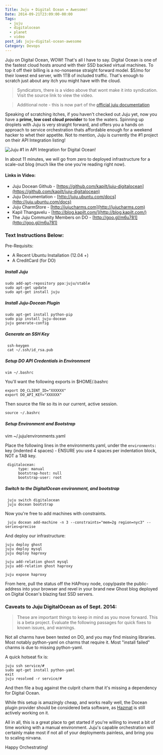 ```yaml
---
Title: Juju + Digital Ocean = Awesome!
Date: 2014-09-21T23:09:00-00:00
Tags:
  - juju
  - digitalocean
  - planet
  - video
post_id: juju-digital-ocean-awesome
Category: Devops
---
```



Juju on Digital Ocean, WOW! That's all I have to say. Digital Ocean is one of the fastest cloud hosts around with their SSD backed virtual machines. To top it off their billing is a no-nonsense straight forward model. $5/mo for their lowest end server, with 1TB of included traffic. That's enough to scratch just about any itch you might have with the cloud.

> Syndicators, there is a video above that wont make it into syndication. Visit the source link to view the video.

> Additional note - this is now part of the [official juju documentation](https://juju.ubuntu.com/docs/config-digitalocean.html)

Speaking of scratching itches, if you haven't checked out Juju yet, now you have a **prime, low cost cloud provider** to toe the waters. Spinning up droplets with Juju is very straight forward, and offers you a hands on approach to service orchestration thats affordable enough for a weekend hacker to whet their appetite. Not to mention, Juju is currently the #1 project on their API Integration listing!

![Juju #1 in API Integration for Digital Ocean!](/images/2014/Sep/Selection_103.png)




In about 11 minutes, we will go from zero to deployed infrastructure for a scale-out blog (much like the one you're reading right now).


#### Links in Video:

- Juju Docean Github - [https://github.com/kapilt/juju-digitalocean](https://github.com/kapilt/juju-digitalocean)
- Juju Documentation - [http://juju.ubuntu.com/docs](http://juju.ubuntu.com/docs)
- Juju CharmStore - [http://jujucharms.com](http://jujucharms.com)
- Kapil Thangavelu - [http://blog.kapilt.com/](http://blog.kapilt.com/)
- The Juju Community Members on DO - [http://goo.gl/m6u781](http://goo.gl/m6u781)

### Text Instructions Below:

Pre-Requisits:

- A Recent Ubuntu Installation (12.04 +)
- A CreditCard (for DO)


##### Install Juju
    sudo add-apt-repository ppa:juju/stable
    sudo apt-get update
    sudo apt-get install juju

##### Install Juju-Docean Plugin
    sudo apt-get install python-pip
    sudo pip install juju-docean
    juju generate-config

##### Generate an SSH Key
     ssh-keygen
     cat ~/.ssh/id_rsa.pub

##### Setup DO API Credentials in Environment
    vim ~/.bashrc

You'll want the following exports in $HOME/.bashrc

    export DO_CLIENT_ID="XXXXXX"
    export DO_API_KEY="XXXXXX"

Then source the file so its in our current, active session.

    source ~/.bashrc

##### Setup Environment and Bootstrap
  vim ~/.juju/environments.yaml

Place the following lines in the environments.yaml, under the `environments:` key (indented 4 spaces) - ENSURE you use 4 spaces per indentation block, NOT a TAB key.

     digitalocean:
          type: manual
          bootstrap-host: null
          bootstrap-user: root


##### Switch to the DigitalOcean environment, and bootstrap

     juju switch digitalocean
     juju docean bootstrap


Now you're free to add machines with constraints.

     juju docean add-machine -n 3 --constraints="mem=2g region=nyc3" --series=precise

And deploy our infrastructure:

    juju deploy ghost
    juju deploy mysql
    juju deploy haproxy

    juju add-relation ghost mysql
    juju add-relation ghost haproxy

    juju expose haproxy

From here, pull the status off the HAProxy node, copy/paste the public-address into your browser and revel in your brand new Ghost blog deployed on Digital Ocean's blazing fast SSD servers.


### Caveats to Juju DigitalOcean as of Sept. 2014:

> These are important things to keep in mind as you move forward. This is a beta project. Evaluate the following passages for quick fixes to known issues, and warnings.

Not all charms have been tested on DO, and you may find missing libraries. Most notably python-yaml on charms that require it. Most "install failed" charms is due to missing python-yaml.

A quick hotseat fix is:

    juju ssh service/#
    sudo apt-get install python-yaml
    exit
    juju resolved -r service/#

And then file a bug against the culprit charm that it's missing a dependency for Digital Ocean.

While this setup is amazingly cheap, and works really well, the Docean plugin provider should be considered beta software, as [Hazmat](http://blog.kapilt.com) is still actively working on it.

All in all, this is a great place to get started if you're willing to invest a bit of time working with a manual environment. Juju's capable orchestration will certainly make most if not all of your deployments painless, and bring you to scaling nirvana.

Happy Orchestrating!

